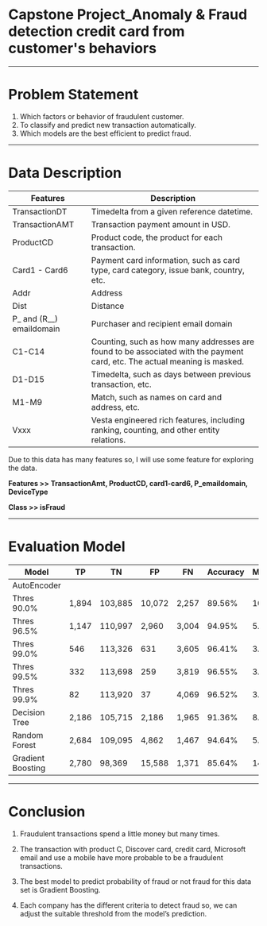 # Capstone Project_Anomaly & Fraud detection credit card from customer's behaviors

____________________________________________________________________________________________________________________

# Problem Statement

1. Which factors or behavior of fraudulent customer.
2. To classify and predict new transaction automatically.
3. Which models are the best efficient to predict fraud.
____________________________________________________________________________________________________________________

# Data Description

| Features | Description |
|---|---|
|TransactionDT |Timedelta from a given reference datetime. |
|TransactionAMT |Transaction payment amount in USD. |
|ProductCD |Product code, the product for each transaction. |
|Card1 - Card6 |Payment card information, such as card type, card category, issue bank, country, etc. |
|Addr |Address |
|Dist |Distance |
|P_ and (R__) emaildomain |Purchaser and recipient email domain |
|C1-C14 |Counting, such as how many addresses are found to be associated with the payment card, etc. The actual meaning is masked. |
|D1-D15 |Timedelta, such as days between previous transaction, etc. |
|M1-M9 |Match, such as names on card and address, etc. |
|Vxxx |Vesta engineered rich features, including ranking, counting, and other entity relations. |

Due to this data has many features so, I will use some feature for exploring the data.

**Features >> TransactionAmt, ProductCD, card1-card6, P_emaildomain, DeviceType**

**Class >> isFraud**
____________________________________________________________________________________________________________________


# Evaluation Model

| Model | TP | TN | FP | FN | Accuracy | Misclassification | Precision | Recall | Specificity |
|---|---|---|---|---|---|---|---|---|---|
| AutoEncoder | | | | | | | | | |
| Thres 90.0% | 1,894 | 103,885 | 10,072 | 2,257 | 89.56% | 10.44% | 15.83% | 45.63% | 91.16% |
| Thres 96.5% | 1,147 | 110,997 | 2,960 | 3,004 | 94.95% | 5.05% | 27.93% | 27.63% | 97.40% |
| Thres 99.0% | 546 | 113,326 | 631 | 3,605 | 96.41% | 3.59% | 46.39% | 13.15% | 99.45% |
| Thres 99.5% | 332 | 113,698 | 259 | 3,819 | 96.55% | 3.45% | 56.18% | 8.00% | 99.77% |
| Thres 99.9% | 82 | 113,920 | 37 | 4,069 | 96.52% | 3.48% | 68.91% | 1.98% | 99.97% |
| Decision Tree | 2,186 | 105,715 | 2,186 | 1,965 | 91.36% | 8.64% | 20.96% | 52.66% | 92.77% |
| Random Forest | 2,684 | 109,095 | 4,862 | 1,467 | 94.64% | 5.36% | 35.57% | 64.66% | 95.73% |
| Gradient Boosting | 2,780 | 98,369 | 15,588 | 1,371 | 85.64% | 14.4% | 15.14% | 66.97% | 86.32% |
____________________________________________________________________________________________________________________

# Conclusion

1. Fraudulent transactions spend a little money but many times.

2. The transaction with product C, Discover card, credit card, Microsoft email and use a mobile have more probable to be a fraudulent transactions.

3. The best model to predict probability of fraud or not fraud for this data set is Gradient Boosting.

4. Each company has the different criteria to detect fraud so, we can adjust the suitable threshold from the model’s prediction.



